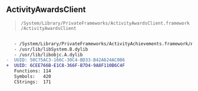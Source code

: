 ## ActivityAwardsClient

> `/System/Library/PrivateFrameworks/ActivityAwardsClient.framework/ActivityAwardsClient`

```diff

   - /System/Library/PrivateFrameworks/ActivityAchievements.framework/ActivityAchievements
   - /usr/lib/libSystem.B.dylib
   - /usr/lib/libobjc.A.dylib
-  UUID: 50C75AC3-166C-30C4-BD33-B42A624AC0B6
+  UUID: 6CEE766B-E1C8-366F-B7D4-9A8F110B6C4F
   Functions: 114
   Symbols:   420
   CStrings:  171

```
